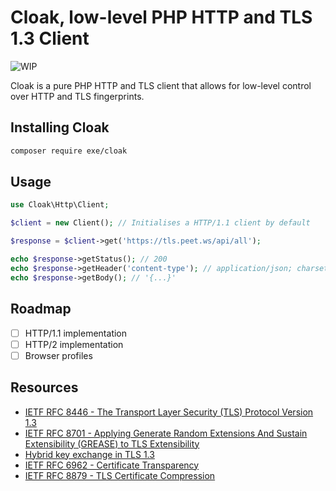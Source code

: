 # Cloak, low-level PHP HTTP and TLS 1.3 Client

![WIP](https://img.shields.io/badge/status-work_in_progress-yellow)

Cloak is a pure PHP HTTP and TLS client that allows for low-level control over HTTP and TLS fingerprints.

## Installing Cloak

```bash
composer require exe/cloak
```

## Usage

```php
use Cloak\Http\Client;

$client = new Client(); // Initialises a HTTP/1.1 client by default

$response = $client->get('https://tls.peet.ws/api/all');

echo $response->getStatus(); // 200
echo $response->getHeader('content-type'); // application/json; charset=utf-8
echo $response->getBody(); // '{...}'
```

## Roadmap

- [ ] HTTP/1.1 implementation
- [ ] HTTP/2 implementation
- [ ] Browser profiles

## Resources

- [IETF RFC 8446 - The Transport Layer Security (TLS) Protocol Version 1.3](https://datatracker.ietf.org/doc/html/rfc8446)
- [IETF RFC 8701 - Applying Generate Random Extensions And Sustain Extensibility (GREASE) to TLS Extensibility](https://datatracker.ietf.org/doc/html/rfc8701)
- [Hybrid key exchange in TLS 1.3](https://datatracker.ietf.org/doc/draft-ietf-tls-hybrid-design/)
- [IETF RFC 6962 - Certificate Transparency](https://datatracker.ietf.org/doc/html/rfc6962)
- [IETF RFC 8879 - TLS Certificate Compression](https://datatracker.ietf.org/doc/html/rfc8879)
